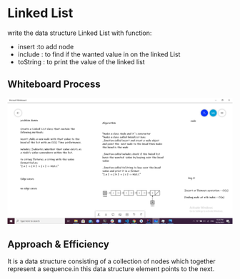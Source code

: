 # Linked List

write the data structure Linked List with function:
* insert :to add node
* include : to find if the wanted value in on the linked List
* toString : to print the value of the linked list 

## Whiteboard Process

![whiteboard](./linkedlist.png)

## Approach & Efficiency

 It is a data structure consisting of a collection of nodes which together represent a sequence.in this data structure element points to the next.
